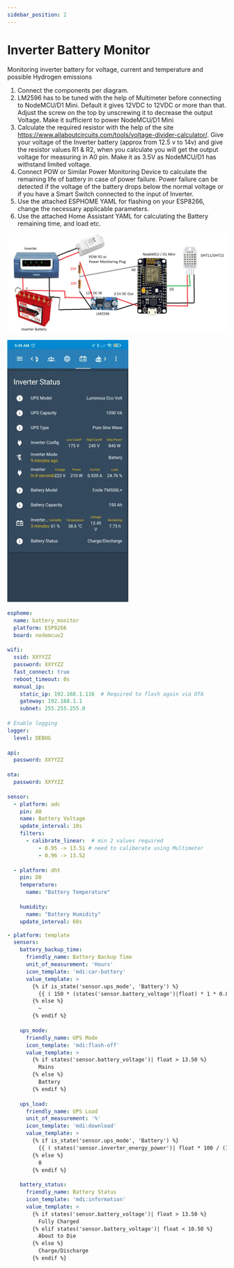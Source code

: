 ```yaml
---
sidebar_position: 2
---
```


# Inverter Battery Monitor

Monitoring inverter battery for voltage, current and temperature and possible Hydrogen emissions
1) Connect the components per diagram.
2) LM2596 has to be tuned with the help of Multimeter before connecting to NodeMCU/D1 Mini. Default it gives 12VDC to 12VDC or more than that. Adjust the screw on the top by unscrewing it to decrease the output Voltage. Make it sufficient to power NodeMCU/D1 Mini
3) Calculate the required resistor with the help of the site https://www.allaboutcircuits.com/tools/voltage-divider-calculator/. Give your voltage of the Inverter battery (approx from 12.5 v to 14v) and give the resistor values R1 & R2, when you calculate you will get the output voltage for measuring in A0 pin. Make it as 3.5V as NodeMCU/D1 has withstand limited voltage.
4) Connect POW or Similar Power Monitoring Device to calculate the remaining life of battery in case of power failure. Power failure can be detected if the voltage of the battery drops below the normal voltage or if you have a Smart Switch connected to the input of Inverter.
5) Use the attached ESPHOME YAML for flashing on your ESP8266, change the necessary applicable parameters.
6) Use the attached Home Assistant YAML for calculating the Battery remaining time, and load etc. 

![alt text](img/image.png)

![alt text](img/image-1.png)

```yaml
esphome:
  name: battery_monitor
  platform: ESP8266
  board: nodemcuv2

wifi:
  ssid: XXYYZZ
  password: XXYYZZ
  fast_connect: true
  reboot_timeout: 0s
  manual_ip:
    static_ip: 192.168.1.116  # Required to flash again via OTA
    gateway: 192.168.1.1
    subnet: 255.255.255.0

# Enable logging
logger:
  level: DEBUG

api:
  password: XXYYZZ

ota:
  password: XXYYZZ

sensor:
  - platform: adc
    pin: A0
    name: Battery Voltage
    update_interval: 10s
    filters:
      - calibrate_linear:  # min 2 values required
          - 0.95 -> 13.51 # need to caliberate using Multimeter
          - 0.96 -> 13.52

  - platform: dht
    pin: D0
    temperature:
      name: "Battery Temperature"

    humidity:
      name: "Battery Humidity"
    update_interval: 60s
```

```yaml
- platform: template
  sensors:
    battery_backup_time:
      friendly_name: Battery Backup Time
      unit_of_measurement: 'Hours'
      icon_template: 'mdi:car-battery'
      value_template: >
        {% if is_state('sensor.ups_mode', 'Battery') %}
          {{ ( 150 * (states('sensor.battery_voltage')|float) * 1 * 0.8 / states('sensor.inverter_energy_power')| float )| round(2) }}
        {% else %}
          ~
        {% endif %}

    ups_mode:
      friendly_name: UPS Mode
      icon_template: 'mdi:flash-off'
      value_template: >
        {% if states('sensor.battery_voltage')| float > 13.50 %}
          Mains
        {% else %}
          Battery
        {% endif %}

    ups_load:
      friendly_name: UPS Load
      unit_of_measurement: '%'
      icon_template: 'mdi:download'
      value_template: >
        {% if is_state('sensor.ups_mode', 'Battery') %}
          {{ ( states('sensor.inverter_energy_power')| float * 100 / (1050 * 0.8) )| round(2) }}
        {% else %}
          0
        {% endif %}

    battery_status:
      friendly_name: Battery Status
      icon_template: 'mdi:information'
      value_template: >
        {% if states('sensor.battery_voltage')| float > 13.50 %}
          Fully Charged
        {% elif states('sensor.battery_voltage')| float < 10.50 %}
          About to Die
        {% else %}
          Charge/Discharge
        {% endif %}
```
